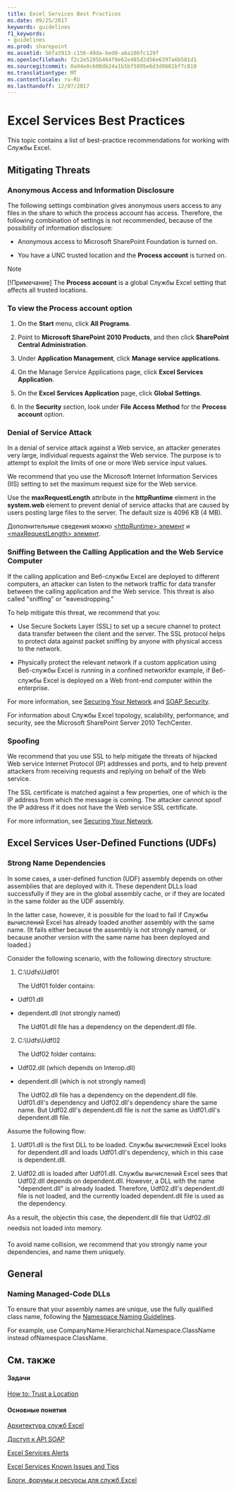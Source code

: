 ```yaml
---
title: Excel Services Best Practices
ms.date: 09/25/2017
keywords: guidelines
f1_keywords:
- guidelines
ms.prod: sharepoint
ms.assetid: 56fa3913-c156-49da-bed0-a6a106fc129f
ms.openlocfilehash: f2c2e5205b464f0e62e485d2d56e6397a6b581d1
ms.sourcegitcommit: 0a94e0c600db24a1b5bf5895e6d3d9681bf7c810
ms.translationtype: MT
ms.contentlocale: ru-RU
ms.lasthandoff: 12/07/2017
---
```

# <a name="excel-services-best-practices"></a>Excel Services Best Practices

This topic contains a list of best-practice recommendations for working with Службы Excel.
  
    
    


## <a name="mitigating-threats"></a>Mitigating Threats


### <a name="anonymous-access-and-information-disclosure"></a>Anonymous Access and Information Disclosure

The following settings combination gives anonymous users access to any files in the share to which the process account has access. Therefore, the following combination of settings is not recommended, because of the possibility of information disclosure:
  
    
    

- Anonymous access to Microsoft SharePoint Foundation is turned on.
    
  
- You have a UNC trusted location and the **Process account** is turned on.
    
> [!NOTE]
> [!Примечание] The **Process account** is a global Службы Excel setting that affects all trusted locations.
  
    
    


### <a name="to-view-the-process-account-option"></a>To view the Process account option


1. On the **Start** menu, click **All Programs**.
    
  
2. Point to **Microsoft SharePoint 2010 Products**, and then click **SharePoint Central Administration**.
    
  
3. Under **Application Management**, click **Manage service applications**.
    
  
4. On the Manage Service Applications page, click **Excel Services Application**.
    
  
5. On the **Excel Services Application** page, click **Global Settings**.
    
  
6. In the **Security** section, look under **File Access Method** for the **Process account** option.
    
  

### <a name="denial-of-service-attack"></a>Denial of Service Attack

In a denial of service attack against a Web service, an attacker generates very large, individual requests against the Web service. The purpose is to attempt to exploit the limits of one or more Web service input values.
  
    
    
We recommend that you use the Microsoft Internet Information Services (IIS) setting to set the maximum request size for the Web service.
  
    
    
Use the **maxRequestLength** attribute in the **httpRuntime** element in the **system.web** element to prevent denial of service attacks that are caused by users posting large files to the server. The default size is 4096 KB (4 MB).
  
    
    
Дополнительные сведения можно [ \<httpRuntime\> элемент](http://msdn.microsoft.com/library/e9b81350-8aaf-47cc-9843-5f7d0c59f369.aspx) и [ \<maxRequestLength\> элемент](http://msdn.microsoft.com/library/fd52b2c5-5014-4e6f-b869-4ea666dc83d6.aspx).
  
    
    

### <a name="sniffing-between-the-calling-application-and-the-web-service-computer"></a>Sniffing Between the Calling Application and the Web Service Computer

If the calling application and Веб-службы Excel are deployed to different computers, an attacker can listen to the network traffic for data transfer between the calling application and the Web service. This threat is also called "sniffing" or "eavesdropping."
  
    
    
To help mitigate this threat, we recommend that you:
  
    
    

- Use Secure Sockets Layer (SSL) to set up a secure channel to protect data transfer between the client and the server. The SSL protocol helps to protect data against packet sniffing by anyone with physical access to the network.
    
  
- Physically protect the relevant network if a custom application using Веб-службы Excel is running in a confined networkfor example, if Веб-службы Excel is deployed on a Web front-end computer within the enterprise.
    
  
For more information, see  [Securing Your Network](http://msdn.microsoft.com/library/af62ece0-0dd7-4b8e-ad12-4d13f2d60816.aspx) and [SOAP Security](http://msdn.microsoft.com/en-us/library/aa912494.aspx).
  
    
    
For information about Службы Excel topology, scalability, performance, and security, see the Microsoft SharePoint Server 2010 TechCenter.
  
    
    

### <a name="spoofing"></a>Spoofing

We recommend that you use SSL to help mitigate the threats of hijacked Web service Internet Protocol (IP) addresses and ports, and to help prevent attackers from receiving requests and replying on behalf of the Web service.
  
    
    
The SSL certificate is matched against a few properties, one of which is the IP address from which the message is coming. The attacker cannot spoof the IP address if it does not have the Web service SSL certificate.
  
    
    
For more information, see  [Securing Your Network](http://msdn.microsoft.com/library/af62ece0-0dd7-4b8e-ad12-4d13f2d60816.aspx).
  
    
    

## <a name="excel-services-user-defined-functions-udfs"></a>Excel Services User-Defined Functions (UDFs)


### <a name="strong-name-dependencies"></a>Strong Name Dependencies

In some cases, a user-defined function (UDF) assembly depends on other assemblies that are deployed with it. These dependent DLLs load successfully if they are in the global assembly cache, or if they are located in the same folder as the UDF assembly.
  
    
    
In the latter case, however, it is possible for the load to fail if Службы вычислений Excel has already loaded another assembly with the same name. (It fails either because the assembly is not strongly named, or because another version with the same name has been deployed and loaded.)
  
    
    
Consider the following scenario, with the following directory structure:
  
    
    

1. C:\\Udfs\\Udf01
    
    The Udf01 folder contains:
    
  - Udf01.dll 
    
  
  - dependent.dll (not strongly named)
    
  

    The Udf01.dll file has a dependency on the dependent.dll file.
    
  
2. C:\\Udfs\\Udf02
    
    The Udf02 folder contains:
    
  - Udf02.dll (which depends on Interop.dll)
    
  
  - dependent.dll (which is not strongly named)
    
  

    The Udf02.dll file has a dependency on the dependent.dll file. Udf01.dll's dependency and Udf02.dll's dependency share the same name. But Udf02.dll's dependent.dll file is not the same as Udf01.dll's dependent.dll file.
    
  
Assume the following flow:
  
    
    

1. Udf01.dll is the first DLL to be loaded. Службы вычислений Excel looks for dependent.dll and loads Udf01.dll's dependency, which in this case is dependent.dll. 
    
  
2. Udf02.dll is loaded after Udf01.dll. Службы вычислений Excel sees that Udf02.dll depends on dependent.dll. However, a DLL with the name "dependent.dll" is already loaded. Therefore, Udf02.dll's dependent.dll file is not loaded, and the currently loaded dependent.dll file is used as the dependency.
    
  
As a result, the objectin this case, the dependent.dll file that Udf02.dll needsis not loaded into memory.
  
    
    
To avoid name collision, we recommend that you strongly name your dependencies, and name them uniquely.
  
    
    

## <a name="general"></a>General


### <a name="naming-managed-code-dlls"></a>Naming Managed-Code DLLs

To ensure that your assembly names are unique, use the fully qualified class name, following the  [Namespace Naming Guidelines](http://msdn.microsoft.com/library/c08bc0d8-9b3a-4564-9af6-71699f62e00d.aspx).
  
    
    
For example, use CompanyName.Hierarchichal.Namespace.ClassName instead ofNamespace.ClassName. 
  
    
    

## <a name="see-also"></a>См. также


#### <a name="tasks"></a>Задачи


  
    
    
 [How to: Trust a Location](how-to-trust-a-location.md)
#### <a name="concepts"></a>Основные понятия


  
    
    
 [Архитектура служб Excel](excel-services-architecture.md)
  
    
    
 [Доступ к API SOAP](accessing-the-soap-api.md)
  
    
    
 [Excel Services Alerts](excel-services-alerts.md)
  
    
    
 [Excel Services Known Issues and Tips](excel-services-known-issues-and-tips.md)
  
    
    
 [Блоги, форумы и ресурсы для служб Excel](excel-services-blogs-forums-and-resources.md)
